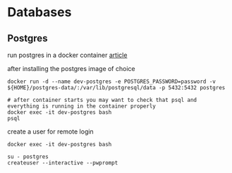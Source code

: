 # Databases


## Postgres

run postgres in a docker container 
[article](https://medium.com/better-programming/connect-from-local-machine-to-postgresql-docker-container-f785f00461a7)

after installing the postgres image of choice 

```
docker run -d --name dev-postgres -e POSTGRES_PASSWORD=password -v ${HOME}/postgres-data/:/var/lib/postgresql/data -p 5432:5432 postgres

# after container starts you may want to check that psql and everything is running in the container properly
docker exec -it dev-postgres bash
psql 

```

create a user for remote login

```
docker exec -it dev-postgres bash

su - postgres
createuser --interactive --pwprompt
```


